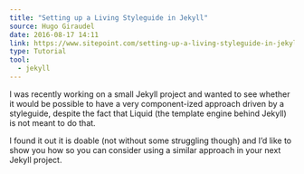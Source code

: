 ```yaml
---
title: "Setting up a Living Styleguide in Jekyll"
source: Hugo Giraudel
date: 2016-08-17 14:11
link: https://www.sitepoint.com/setting-up-a-living-styleguide-in-jekyll/
type: Tutorial
tool:
  - jekyll
---
```

I was recently working on a small Jekyll project and wanted to see whether it would be possible to have a very component-ized approach driven by a styleguide, despite the fact that Liquid (the template engine behind Jekyll) is not meant to do that.

I found it out it is doable (not without some struggling though) and I’d like to show you how so you can consider using a similar approach in your next Jekyll project.





